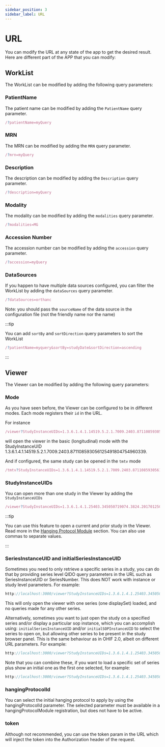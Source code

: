 ```yaml
---
sidebar_position: 3
sidebar_label: URL
---
```


# URL

You can modify the URL at any state of the app to get the desired result. Here
are different part of the APP that you can modify:


## WorkList

The WorkList can be modified by adding the following query parameters:

### PatientName

The patient name can be modified by adding the `PatientName` query parameter.

```js
/?patientName=myQuery
```

### MRN

The MRN can be modified by adding the `MRN` query parameter.

```js
/?mrn=myQuery
```

### Description

The description can be modified by adding the `Description` query parameter.

```js
/?description=myQuery
```

### Modality

The modality can be modified by adding the `modalities` query parameter.

```js
/?modalities=MG
```

### Accession Number

The accession number can be modified by adding the `accession` query parameter.

```js
/?accession=myQuery
```

### DataSources

If you happen to have multiple data sources configured, you can filter the
WorkList by adding the `dataSources` query parameter.

```js
/?dataSources=orthanc
```

Note: you should pass the `sourceName` of the data source in the configuration file (not the friendly name nor the name)

:::tip

You can add `sortBy` and `sortDirection` query parameters to sort the WorkList

```js
/?patientName=myquery&sortBy=studyDate&sortDirection=ascending
```

:::


## Viewer

The Viewer can be modified by adding the following query parameters:


### Mode

As you have seen before, the Viewer can be configured to be in different modes.
Each mode registers their `id` in the URL.

For instance

```js
/viewer?StudyInstanceUIDs=1.3.6.1.4.1.14519.5.2.1.7009.2403.871108593056125491804754960339
```

will open the viewer in the basic (longitudinal) mode with the StudyInstanceUID
1.3.6.1.4.1.14519.5.2.1.7009.2403.871108593056125491804754960339.

And if configured, the same study can be opened in the `tmtv` mode

```js
/tmtv?StudyInstanceUIDs=1.3.6.1.4.1.14519.5.2.1.7009.2403.871108593056125491804754960339
```

### StudyInstanceUIDs

You can open more than one study in the Viewer by adding the `StudyInstanceUIDs`


```js
/viewer?StudyInstanceUIDs=1.3.6.1.4.1.25403.345050719074.3824.20170125095722.1&StudyInstanceUIDs=1.3.6.1.4.1.25403.345050719074.3824.20170125095258.1
```

:::tip

You can use this feature to open a current and prior study in the Viewer.
Read more in the [Hanging Protocol Module](../platform/extensions/modules/hpModule.md#matching-on-prior-study-with-uid) section.  You can also use commas to separate
values.

:::


### SeriesInstanceUID and initialSeriesInstanceUID

Sometimes you need to only retrieve a specific series in a study, you can do
that by providing series level QIDO query parameters in the URL such as
SeriesInstanceUID or SeriesNumber.  This does NOT work with instance or study
level parameters.  For example:

```js
http://localhost:3000/viewer?StudyInstanceUIDs=1.3.6.1.4.1.25403.345050719074.3824.20170125113417.1&SeriesInstanceUID=1.3.6.1.4.1.25403.345050719074.3824.20170125113545.4
```

This will only open the viewer with one series (one displaySet) loaded, and no
queries made for any other series.

Alternatively, sometimes you want to just open the study on a specified series
and/or display a particular sop instance, which you can accomplish using:
`initialSeriesInstanceUID` and/or `initialSOPInstanceUID`
to select the series to open on, but allowing other
series to be present in the study browser panel.  This is the same behaviour
as in OHIF 2.0, albeit on different URL parameters.  For example:

```js
http://localhost:3000/viewer?StudyInstanceUIDs=1.3.6.1.4.1.25403.345050719074.3824.20170125113417.1&initialSeriesInstanceUID=1.3.6.1.4.1.25403.345050719074.3824.20170125113545.4
```

Note that you can combine these, if you want to load a specific set of series
plus show an initial one as the first one selected, for example:

```js
http://localhost:3000/viewer?StudyInstanceUIDs=1.3.6.1.4.1.25403.345050719074.3824.20170125113417.1&SeriesInstanceUID=1.3.6.1.4.1.25403.345050719074.3824.20170125113545.4&initialSopInstanceUID=1.3.6.1.4.1.25403.345050719074.3824.20170125113546.1
```

### hangingProtocolId

You can select the initial hanging protocol to apply by using the
hangingProtocolId parameter.  The selected parameter must be available in a
hangingProtocolModule registration, but does not have to be active.


### token

Although not recommended, you can use the token param in the URL which will inject
the token into the Authorization header of the request.
